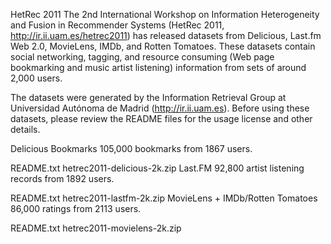 HetRec 2011
The 2nd International Workshop on Information Heterogeneity and Fusion in Recommender Systems (HetRec 2011, http://ir.ii.uam.es/hetrec2011) has released datasets from Delicious, Last.fm Web 2.0, MovieLens, IMDb, and Rotten Tomatoes. These datasets contain social networking, tagging, and resource consuming (Web page bookmarking and music artist listening) information from sets of around 2,000 users.

The datasets were generated by the Information Retrieval Group at Universidad Autónoma de Madrid (http://ir.ii.uam.es). Before using these datasets, please review the README files for the usage license and other details.

Delicious Bookmarks
105,000 bookmarks from 1867 users.

README.txt
hetrec2011-delicious-2k.zip
Last.FM
92,800 artist listening records from 1892 users.

README.txt
hetrec2011-lastfm-2k.zip
MovieLens + IMDb/Rotten Tomatoes
86,000 ratings from 2113 users.

README.txt
hetrec2011-movielens-2k.zip
